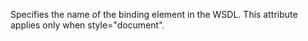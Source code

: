 Specifies the name of the binding element in the WSDL.
This attribute applies only when style="document".
